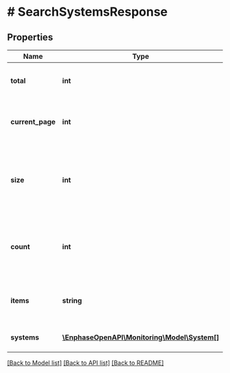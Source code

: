 # # SearchSystemsResponse

## Properties

Name | Type | Description | Notes
------------ | ------------- | ------------- | -------------
**total** | **int** | Total number of systems available. | [optional]
**current_page** | **int** | Current page of the systems result. Default is 1. | [optional]
**size** | **int** | Max number of records from API per page is 100. Default is 10. | [optional]
**count** | **int** | Total number of systems actually returned for the current page. | [optional]
**items** | **string** | Named key of the list data. In this endpoint, it is systems. | [optional]
**systems** | [**\EnphaseOpenAPI\Monitoring\Model\System[]**](System.md) | List of filtered systems. | [optional]

[[Back to Model list]](../../README.md#models) [[Back to API list]](../../README.md#endpoints) [[Back to README]](../../README.md)
